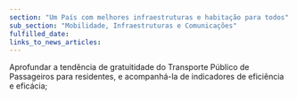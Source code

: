 ```yaml
---
section: "Um País com melhores infraestruturas e habitação para todos"
sub_section: "Mobilidade, Infraestruturas e Comunicações"
fulfilled_date:
links_to_news_articles:
---
```


Aprofundar a tendência de gratuitidade do Transporte Público de Passageiros para residentes, e acompanhá-la de indicadores de eficiência e eficácia;